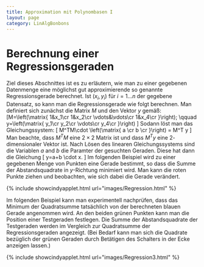 ```yaml
---
title: Approximation mit Polynombasen I
layout: page
category: LinAlgBonbons
---
```


# Berechnung einer Regressionsgeraden

Ziel dieses Abschnittes ist es zu erläutern, wie man zu einer gegebenen Datenmenge eine möglichst gut approximierende so genannte Regressionsgerade berechnet.
Ist $(x_i,y_i)$ für $i=1\ldots n$ der gegebene Datensatz, so kann man die Regressionsgerade wie folgt berechnen. Man definiert sich zunächst die Matrix $M$ und den Vektor $y$ gemäß:
\[M=\left(\matrix{ 1&amp;x_1\cr 1&amp;x_2\cr \vdots&amp;\vdots\cr 1&amp;x_4\cr }\right); \qquad y=\left(\matrix{ y_1\cr y_2\cr \vdots\cr y_4\cr }\right) \]
Sodann löst man das Gleichungssystem:
\[ M^TM\cdot \left(\matrix{ a \cr b \cr }\right) = M^T y \]
Man beachte, dass $M^TM$ eine $2\times 2$ Matrix ist und dass $M^Ty$ eine $2$-dimensionaler Vektor ist. Nach Lösen des linearen Gleichungssystems sind die Variablen $a$ and $b$ die Paramter der gesuchten Geraden. Diese hat dann die Gleichung
\[ y=a+b \cdot x. \]
Im folgenden Beispiel wird zu einer gegebenen Menge von Punkten eine Gerade bestimmt, so dass die Summe der Abstandsquadrate in $y$-Richtung minimiert wird. Man kann die roten Punkte ziehen und beobachten, wie sich dabei die Gerade verändert.

{% include showcindyapplet.html url="images/Regression.html" %}



Im folgenden Beispiel kann man experimentell nachprüfen, dass das Minimum der Quadratsumme tatsächlich von der berechneten blauen Gerade angenommen wird. An den beiden grünen Punkten kann man die Position einer Testgeraden festlegen. Die Summe der Abstandsquadrate der Testgeraden werden im Vergleich zur Quadratsumme der Regressionsgeraden angezeigt. (Bei Bedarf kann man sich die Quadrate bezüglich der grünen Geraden durch Betätigen des Schalters in der Ecke anzeigen lassen.)

{% include showcindyapplet.html url="images/Regression3.html" %}


